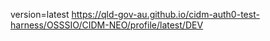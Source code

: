 version=latest
https://qld-gov-au.github.io/cidm-auth0-test-harness/OSSSIO/CIDM-NEO/profile/latest/DEV
